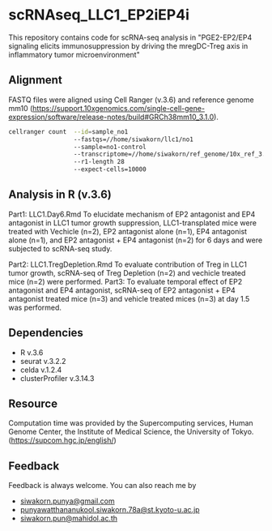 # scRNAseq_LLC1_EP2iEP4i
This repository contains code for scRNA-seq analysis in "PGE2-EP2/EP4 signaling elicits immunosuppression by driving the mregDC-Treg axis in inflammatory tumor microenvironment"

## Alignment

FASTQ files were aligned using Cell Ranger (v.3.6) and reference genome mm10 (https://support.10xgenomics.com/single-cell-gene-expression/software/release-notes/build#GRCh38mm10_3.1.0).
```bash
cellranger count  --id=sample_no1 
                  --fastqs=//home/siwakorn/llc1/no1 
                  --sample=no1-control 
                  --transcriptome=//home/siwakorn/ref_genome/10x_ref_3.1.0_July_2018/GRCh38_and_mm10 
                  --r1-length 28 
                  --expect-cells=10000
```

## Analysis in R (v.3.6)
Part1: LLC1.Day6.Rmd
  To elucidate mechanism of EP2 antagonist and EP4 antagonist in LLC1 tumor growth suppression, LLC1-transplated mice were treated with Vechicle (n=2), EP2 antagonist alone (n=1), EP4 antagonist alone (n=1), and EP2 antagonist + EP4 antagonist (n=2) for 6 days and were subjected to scRNA-seq study.
  
Part2: LLC1.TregDepletion.Rmd
   To evaluate contribution of Treg in LLC1 tumor growth, scRNA-seq of Treg Depletion (n=2) and vechicle treated mice (n=2) were performed.
Part3: 
   To evaluate temporal effect of  EP2 antagonist and EP4 antagonist, scRNA-seq of EP2 antagonist + EP4 antagonist treated mice (n=3) and vehicle treated mices (n=3) at day 1.5 was performed.
   
## Dependencies
- R v.3.6
- seurat v.3.2.2
- celda v.1.2.4
- clusterProfiler v.3.14.3

## Resource 
Computation time was provided by the Supercomputing services, Human Genome Center, the Institute of Medical Science, the University of Tokyo.
(https://supcom.hgc.jp/english/)

## Feedback
Feedback is always welcome.
You can also reach me by 
- siwakorn.punya@gmail.com
- punyawatthananukool.siwakorn.78a@st.kyoto-u.ac.jp
- siwakorn.pun@mahidol.ac.th
